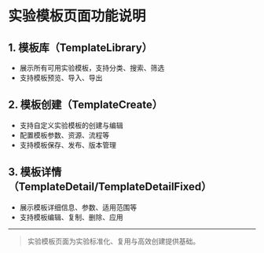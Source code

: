 # 实验模板页面功能说明

## 1. 模板库（TemplateLibrary）
- 展示所有可用实验模板，支持分类、搜索、筛选
- 支持模板预览、导入、导出

## 2. 模板创建（TemplateCreate）
- 支持自定义实验模板的创建与编辑
- 配置模板参数、资源、流程等
- 支持模板保存、发布、版本管理

## 3. 模板详情（TemplateDetail/TemplateDetailFixed）
- 展示模板详细信息、参数、适用范围等
- 支持模板编辑、复制、删除、应用

---

> 实验模板页面为实验标准化、复用与高效创建提供基础。 